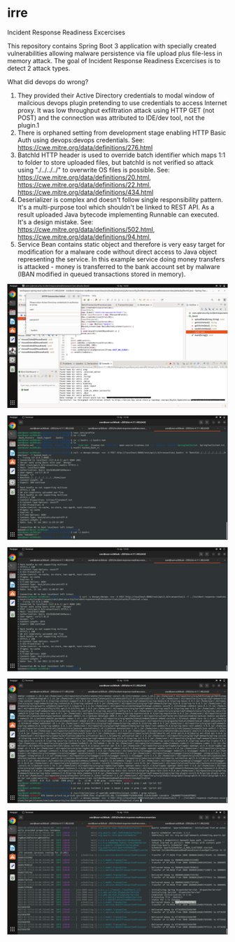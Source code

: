 # irre
Incident Response Readiness Excercises

This repository contains Spring Boot 3 application with specially created vulnerabilities allowing malware persistence via file upload plus file-less in memory attack. The goal of Incident Response Readiness Excercises is to detect 2 attack types.

What did devops do wrong?
1. They provided their Active Directory credentials to modal window of mailcious devops plugin pretending to use credentials to access Internet proxy. It was low throughput exfiltration attack using HTTP GET (not POST) and the connection was attributed to IDE/dev tool, not the plugin.1
2. There is orphaned setting from development stage enabling HTTP Basic Auth using devops:devops credentials. See: https://cwe.mitre.org/data/definitions/276.html
3. BatchId HTTP header is used to override batch identifier which maps 1:1 to folder to store uploaded files, but batchId is not verified so attack using "./../../../" to overwrite OS files is possible. See: https://cwe.mitre.org/data/definitions/20.html, https://cwe.mitre.org/data/definitions/22.html, https://cwe.mitre.org/data/definitions/434.html
4. Deserializer is complex and doesn't follow single responsibility pattern. It's a multi-purpose tool which shouldn't be linked to REST API. As a result uploaded Java bytecode implementing Runnable can executed. It's a design mistake. See: https://cwe.mitre.org/data/definitions/502.html, https://cwe.mitre.org/data/definitions/94.html, 
5. Service Bean contains static object and therefore is very easy target for modification for a malware code without direct access to Java object representing the service. In this example service doing money transfers is attacked - money is transferred to the bank account set by malware (IBAN modified in queued transactions stored in memory).

![Alt text](howto-00.png?raw=true "Howto 00")

![Alt text](howto-01.png?raw=true "Howto 01")

![Alt text](howto-02.png?raw=true "Howto 02")

![Alt text](howto-03.png?raw=true "Howto 03")

![Alt text](howto-04.png?raw=true "Howto 04")
